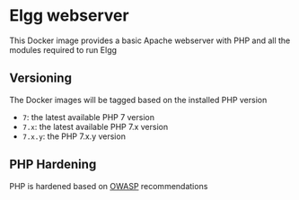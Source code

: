 Elgg webserver
==============

This Docker image provides a basic Apache webserver with PHP and all the modules required to run Elgg

Versioning
----------

The Docker images will be tagged based on the installed PHP version

- `7`: the latest available PHP 7 version
- `7.x`: the latest available PHP 7.x version
- `7.x.y`: the PHP 7.x.y version

PHP Hardening
-------------

PHP is hardened based on [OWASP][1] recommendations

[1]: https://github.com/OWASP/CheatSheetSeries/blob/master/cheatsheets/PHP_Configuration_Cheat_Sheet.md